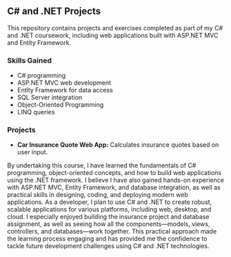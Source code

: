 ## C# and .NET Projects

This repository contains projects and exercises completed as part of my C# and .NET coursework, including web applications built with ASP.NET MVC and Entity Framework.

### Skills Gained
- C# programming
- ASP.NET MVC web development
- Entity Framework for data access
- SQL Server integration
- Object-Oriented Programming
- LINQ queries

### Projects
- **Car Insurance Quote Web App:** Calculates insurance quotes based on user input.

By undertaking this course, I have learned the fundamentals of C# programming, object-oriented concepts, and how to build web applications using the .NET framework.
I believe I have also gained hands-on experience with ASP.NET MVC, Entity Framework, and database integration, as well as practical skills in designing, coding, and deploying modern web applications.
As a developer, I plan to use C# and .NET to create robust, scalable applications for various platforms, including web, desktop, and cloud.
I especially enjoyed building the insurance project and database assignment, as well as seeing how all the components—models, views, controllers, and databases—work together.
This practical approach made the learning process engaging and has provided me the confidence to tackle future development challenges using C# and .NET technologies.
